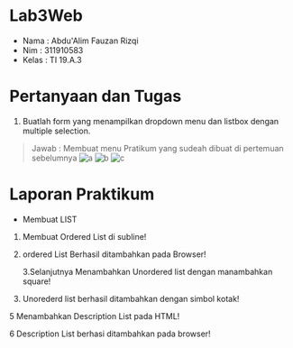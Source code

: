 # Lab3Web

- Nama : Abdu'Alim Fauzan Rizqi
- Nim : 311910583
- Kelas : TI 19.A.3

# Pertanyaan dan Tugas
1. Buatlah form yang menampilkan dropdown menu dan listbox dengan multiple selection.
>Jawab : Membuat menu Pratikum yang sudeah dibuat di pertemuan sebelumnya
![a](https://user-images.githubusercontent.com/59682730/114558143-92fbcb00-9c94-11eb-8f9b-707dffeb1a29.PNG)
![b](https://user-images.githubusercontent.com/59682730/114558380-d1918580-9c94-11eb-9409-b5a5e7c25188.PNG)
![c](https://user-images.githubusercontent.com/59682730/114558384-d2c2b280-9c94-11eb-8bec-db458b83af89.PNG)

# Laporan Praktikum

- Membuat LIST
1. Membuat Ordered List di subline!

2. ordered List Berhasil ditambahkan pada Browser!

    3.Selanjutnya Menambahkan Unordered list dengan manambahkan square!

4. Unorederd list berhasil ditambahkan dengan simbol kotak!

5 Menambahkan Description List pada HTML!

6 Description List berhasi ditambahkan pada browser!
